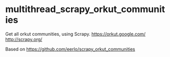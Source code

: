 multithread_scrapy_orkut_communities
========================

Get all orkut communities, using Scrapy.
 https://orkut.google.com/
 http://scrapy.org/

Based on https://github.com/eerlo/scrapy_orkut_communities
